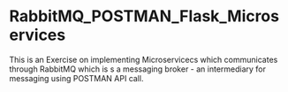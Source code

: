 # RabbitMQ_POSTMAN_Flask_Microservices
This is an Exercise on implementing Microservicecs which communicates through RabbitMQ which is  s a messaging broker - an intermediary for messaging using POSTMAN API call.
